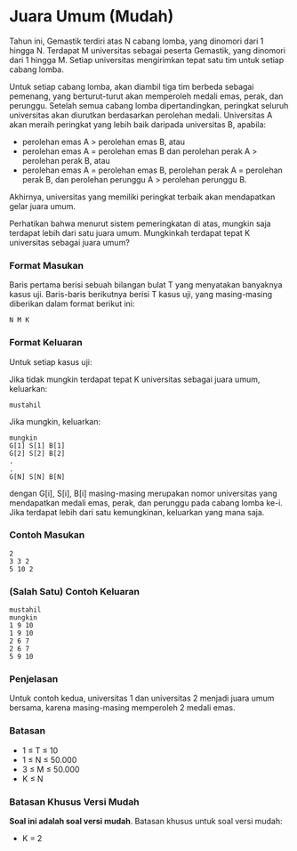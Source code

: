 # Juara Umum (Mudah)

Tahun ini, Gemastik terdiri atas N cabang lomba, yang dinomori dari 1 hingga N. Terdapat M universitas sebagai peserta Gemastik, yang dinomori dari 1 hingga M. Setiap universitas mengirimkan tepat satu tim untuk setiap cabang lomba.

Untuk setiap cabang lomba, akan diambil tiga tim berbeda sebagai pemenang, yang berturut-turut akan memperoleh medali emas, perak, dan perunggu. Setelah semua cabang lomba dipertandingkan, peringkat seluruh universitas akan diurutkan berdasarkan perolehan medali. Universitas A akan meraih peringkat yang lebih baik daripada universitas B, apabila:

- perolehan emas A > perolehan emas B, atau
- perolehan emas A = perolehan emas B dan perolehan perak A > perolehan perak B, atau
- perolehan emas A = perolehan emas B, perolehan perak A = perolehan perak B, dan perolehan perunggu A > perolehan perunggu B.

Akhirnya, universitas yang memiliki peringkat terbaik akan mendapatkan gelar juara umum.

Perhatikan bahwa menurut sistem pemeringkatan di atas, mungkin saja terdapat lebih dari satu juara umum. Mungkinkah terdapat tepat K universitas sebagai juara umum?

### Format Masukan

Baris pertama berisi sebuah bilangan bulat T yang menyatakan banyaknya kasus uji. Baris-baris berikutnya berisi T kasus uji, yang masing-masing diberikan dalam format berikut ini:

```
N M K
```

### Format Keluaran

Untuk setiap kasus uji:

Jika tidak mungkin terdapat tepat K universitas sebagai juara umum, keluarkan:

```
mustahil
```

Jika mungkin, keluarkan:

```
mungkin
G[1] S[1] B[1]
G[2] S[2] B[2]
.
.
G[N] S[N] B[N]
```

dengan G[i], S[i], B[i] masing-masing merupakan nomor universitas yang mendapatkan medali emas, perak, dan perunggu pada cabang lomba ke-i. Jika terdapat lebih dari satu kemungkinan, keluarkan yang mana saja.

### Contoh Masukan

```
2
3 3 2
5 10 2
```

### (Salah Satu) Contoh Keluaran

```
mustahil
mungkin
1 9 10
1 9 10
2 6 7
2 6 7
5 9 10
```

### Penjelasan

Untuk contoh kedua, universitas 1 dan universitas 2 menjadi juara umum bersama, karena masing-masing memperoleh 2 medali emas.

### Batasan

- 1 ≤ T ≤ 10
- 1 ≤ N ≤ 50.000
- 3 ≤ M ≤ 50.000
- K ≤ N

### Batasan Khusus Versi Mudah

**Soal ini adalah soal versi mudah**. Batasan khusus untuk soal versi mudah:

- K = 2
